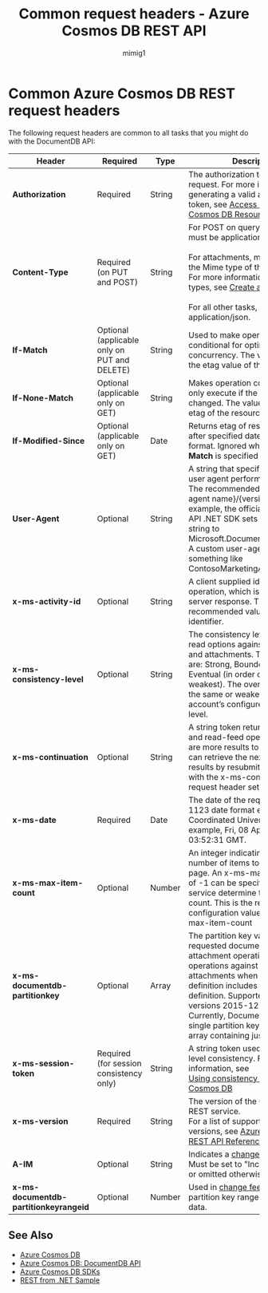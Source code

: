 ﻿---
title: "Common request headers - Azure Cosmos DB REST API"
ms.custom: ""
ms.date: "2017-10-09"
ms.prod: "azure"
ms.reviewer: ""
ms.service: "cosmos-db"
ms.suite: ""
ms.tgt_pltfrm: ""
ms.topic: "reference"
ms.assetid: 12ef11a8-5543-49bb-8d67-2add48ca183b
caps.latest.revision: 16
author: "mimig1"
ms.author: "mimig"
manager: "jhubbard"
translation.priority.mt: 
  - "de-de"
  - "es-es"
  - "fr-fr"
  - "it-it"
  - "ja-jp"
  - "ko-kr"
  - "pt-br"
  - "ru-ru"
  - "zh-cn"
  - "zh-tw"
---
# Common Azure Cosmos DB REST request headers
The following request headers are common to all tasks that you might do with the DocumentDB API:  
  
|Header|Required|Type|Description|  
|------------|--------------|----------|-----------------|  
|**Authorization**|Required|String|The authorization token for the request. For more information on generating a valid authorization token, see [Access Control on Cosmos DB Resources](https://msdn.microsoft.com/library/azure/dn783368.aspx)|  
|**Content-Type**|Required (on PUT and POST)|String|For POST on query operations, it must be application/query+json.<br /><br /> For attachments, must be set to the Mime type of the attachment. For more information on Mime types, see [Create an Attachment](create-an-attachment.md)<br /><br /> For all other tasks, must be application/json.|  
|**If-Match**|Optional (applicable only on PUT and DELETE)|String|Used to make operation conditional for optimistic concurrency. The value should be the etag value of the resource.|  
|**If-None-Match**|Optional (applicable only on GET)|String|Makes operation conditional to only execute if the resource has changed. The value should be the etag of the resource.|  
|**If-Modified-Since**|Optional (applicable only on GET)|Date|Returns etag of resource modified after specified date in RFC 1123 format. Ignored when **If-None-Match** is specified | 
|**User-Agent**|Optional|String|A string that specifies the client user agent performing the request. The recommended format is {user agent name}/{version}. For example, the official DocumentDB API .NET SDK sets the User-Agent string to Microsoft.Document.Client/1.0.0.0. A custom user-agent could be something like ContosoMarketingApp/1.0.0.|  
|**x-ms-activity-id**|Optional|String|A client supplied identifier for the operation, which is echoed in the server response. The recommended value is a unique identifier.|  
|**x-ms-consistency-level**|Optional|String|The consistency level override for read options against documents and attachments. The valid values are: Strong, Bounded, Session, or Eventual (in order of strongest to weakest). The override must be the same or weaker than the account’s configured consistency level.|  
|**x-ms-continuation**|Optional|String|A string token returned for queries and read-feed operations if there are more results to be read. Clients can retrieve the next page of results by resubmitting the request with the x-ms-continuation request header set to this value.|  
|**x-ms-date**|Required|Date|The date of the request per RFC 1123 date format expressed in Coordinated Universal Time, for example, Fri, 08 Apr 2015 03:52:31 GMT.|  
|**x-ms-max-item-count**|Optional|Number|An integer indicating the maximum number of items to be returned per page. An x-ms-max-item-count of -1 can be specified to let the service determine the optimal item count. This is the recommended configuration value for x-ms-max-item-count|  
|**x-ms-documentdb-partitionkey**|Optional|Array|The partition key value for the requested document or attachment operation. Required for operations against documents and attachments when the collection definition includes a partition key definition. Supported in API versions 2015-12-16 and newer. Currently, DocumentDB supports a single partition key, so this is an array containing just one value.|  
|**x-ms-session-token**|Required (for session consistency only)|String|A string token used with session level consistency. For more information, see <br />                [Using consistency levels in Cosmos DB](https://azure.microsoft.com/en-us/documentation/articles/documentdb-consistency-levels/)|  
|**x-ms-version**|Required|String|The version of the Cosmos DB REST service. <br />                For a list of supported API versions, see [Azure Cosmos DB REST API Reference](index.md)|
|**A-IM**|Optional|String|Indicates a [change feed](https://docs.microsoft.com/azure/cosmos-db/change-feed) request. Must be set to "Incremental feed", or omitted otherwise.|
|**x-ms-documentdb-partitionkeyrangeid**|Optional|Number|Used in [change feed](https://docs.microsoft.com/azure/cosmos-db/change-feed) requests. The partition key range ID for reading data.|
  
## See Also  
* [Azure Cosmos DB](https://docs.microsoft.com/azure/cosmos-db/introduction) 
* [Azure Cosmos DB: DocumentDB API](https://docs.microsoft.com/azure/cosmos-db/documentdb-introduction)   
* [Azure Cosmos DB SDKs](https://docs.microsoft.com/en-us/azure/cosmos-db/documentdb-sdk-dotnet)   
* [REST from .NET Sample](https://github.com/Azure/azure-documentdb-dotnet/tree/master/samples/rest-from-.net)  
  
  
